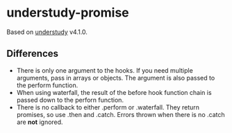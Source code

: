 # understudy-promise

Based on [understudy](https://github.com/bmeck/understudy) v4.1.0.

## Differences

- There is only one argument to the hooks. If you need multiple arguments, pass in arrays or objects. The argument is also passed to the perform function.
- When using waterfall, the result of the before hook function chain is passed down to the perforn function.
- There is no callback to either .perform or .waterfall. They return promises, so use .then and .catch. Errors thrown when there is no .catch are **not** ignored.
